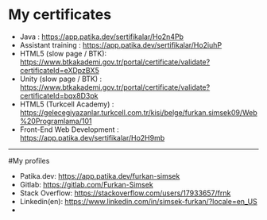 # My certificates
* Java : https://app.patika.dev/sertifikalar/Ho2n4Pb 
* Assistant training : https://app.patika.dev/sertifikalar/Ho2iuhP
* HTML5 (slow page / BTK): https://www.btkakademi.gov.tr/portal/certificate/validate?certificateId=eXDpzBX5 
* Unity (slow page / BTK) : https://www.btkakademi.gov.tr/portal/certificate/validate?certificateId=bqx8D3pk
* HTML5 (Turkcell Academy) : https://gelecegiyazanlar.turkcell.com.tr/kisi/belge/furkan.simsek09/Web%20Programlama/101
* Front-End Web Development : https://app.patika.dev/sertifikalar/Ho2H9mb
------
#My profiles
* Patika.dev: https://app.patika.dev/furkan-simsek
* Gitlab: https://gitlab.com/Furkan-Simsek
* Stack Overflow: https://stackoverflow.com/users/17933657/frnk
* Linkedin(en): https://www.linkedin.com/in/simsek-furkan/?locale=en_US
* 
